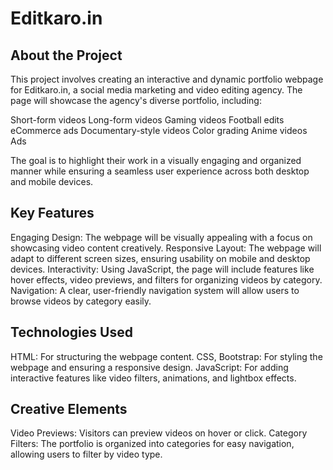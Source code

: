 # Editkaro.in

## About the Project
This project involves creating an interactive and dynamic portfolio webpage for Editkaro.in, a social media marketing and video editing agency. The page will showcase the agency's diverse portfolio, including:

Short-form videos
Long-form videos
Gaming videos
Football edits
eCommerce ads
Documentary-style videos
Color grading
Anime videos
Ads

The goal is to highlight their work in a visually engaging and organized manner while ensuring a seamless user experience across both desktop and mobile devices.

## Key Features
Engaging Design: The webpage will be visually appealing with a focus on showcasing video content creatively.
Responsive Layout: The webpage will adapt to different screen sizes, ensuring usability on mobile and desktop devices.
Interactivity: Using JavaScript, the page will include features like hover effects, video previews, and filters for organizing videos by category.
Navigation: A clear, user-friendly navigation system will allow users to browse videos by category easily.

## Technologies Used
HTML: For structuring the webpage content.
CSS, Bootstrap: For styling the webpage and ensuring a responsive design.
JavaScript: For adding interactive features like video filters, animations, and lightbox effects.

## Creative Elements
Video Previews: Visitors can preview videos on hover or click.
Category Filters: The portfolio is organized into categories for easy navigation, allowing users to filter by video type.
